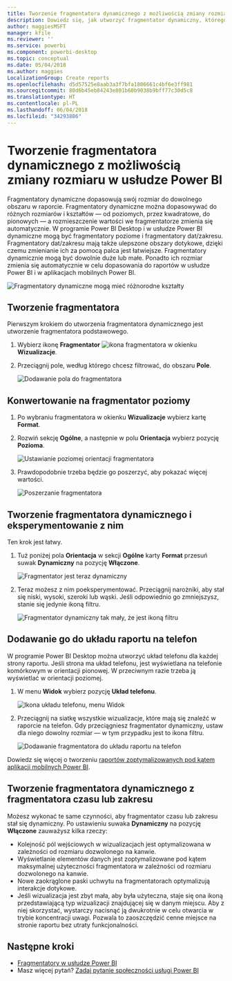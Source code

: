 ```yaml
---
title: Tworzenie fragmentatora dynamicznego z możliwością zmiany rozmiaru w usłudze Power BI
description: Dowiedz się, jak utworzyć fragmentator dynamiczny, którego rozmiar można zmieniać, aby pasował do raportu
author: maggiesMSFT
manager: kfile
ms.reviewer: ''
ms.service: powerbi
ms.component: powerbi-desktop
ms.topic: conceptual
ms.date: 05/04/2018
ms.author: maggies
LocalizationGroup: Create reports
ms.openlocfilehash: d5d57525e8aab3a3f7bfa1806661c4bf6e3ff981
ms.sourcegitcommit: 80d6b45eb84243e801b60b9038b9bff77c30d5c8
ms.translationtype: HT
ms.contentlocale: pl-PL
ms.lasthandoff: 06/04/2018
ms.locfileid: "34293886"
---
```

# <a name="create-a-responsive-slicer-you-can-resize-in-power-bi"></a>Tworzenie fragmentatora dynamicznego z możliwością zmiany rozmiaru w usłudze Power BI

Fragmentatory dynamiczne dopasowują swój rozmiar do dowolnego obszaru w raporcie. Fragmentatory dynamiczne można dopasowywać do różnych rozmiarów i kształtów — od poziomych, przez kwadratowe, do pionowych — a rozmieszczenie wartości we fragmentatorze zmienia się automatycznie. W programie Power BI Desktop i w usłudze Power BI dynamiczne mogą być fragmentatory poziome i fragmentatory dat/zakresu. Fragmentatory dat/zakresu mają także ulepszone obszary dotykowe, dzięki czemu zmienianie ich za pomocą palca jest łatwiejsze. Fragmentatory dynamicznie mogą być dowolnie duże lub małe. Ponadto ich rozmiar zmienia się automatycznie w celu dopasowania do raportów w usłudze Power BI i w aplikacjach mobilnych Power BI. 

![Fragmentatory dynamiczne mogą mieć różnorodne kształty](media/power-bi-slicer-filter-responsive/power-bi-slicer-filter-responsive-0-slicer.gif)

## <a name="create-a-slicer"></a>Tworzenie fragmentatora

Pierwszym krokiem do utworzenia fragmentatora dynamicznego jest utworzenie fragmentatora podstawowego. 

1. Wybierz ikonę **Fragmentator** ![ikona fragmentatora](media/power-bi-slicer-filter-responsive/power-bi-slicer-filter-responsive-0-slicer-icon.png) w okienku **Wizualizacje**.
2. Przeciągnij pole, według którego chcesz filtrować, do obszaru **Pole**.

    ![Dodawanie pola do fragmentatora](media/power-bi-slicer-filter-responsive/power-bi-slicer-filter-responsive-1-create.png)

## <a name="convert-to-a-horizontal-slicer"></a>Konwertowanie na fragmentator poziomy

1. Po wybraniu fragmentatora w okienku **Wizualizacje** wybierz kartę **Format**.
2. Rozwiń sekcję **Ogólne**, a następnie w polu **Orientacja** wybierz pozycję **Pozioma**.

    ![Ustawianie poziomej orientacji fragmentatora](media/power-bi-slicer-filter-responsive/power-bi-slicer-filter-responsive-2-horizontal.png) 

1.  Prawdopodobnie trzeba będzie go poszerzyć, aby pokazać więcej wartości.

     ![Poszerzanie fragmentatora](media/power-bi-slicer-filter-responsive/power-bi-slicer-filter-responsive-3-wider.png)

## <a name="make-it-responsive-and-experiment-with-it"></a>Tworzenie fragmentatora dynamicznego i eksperymentowanie z nim

Ten krok jest łatwy. 

1. Tuż poniżej pola **Orientacja** w sekcji **Ogólne** karty **Format** przesuń suwak **Dynamiczny** na pozycję **Włączone**.  

    ![Fragmentator jest teraz dynamiczny](media/power-bi-slicer-filter-responsive/power-bi-slicer-filter-responsive-4-responsive-on.png)

1. Teraz możesz z nim poeksperymentować. Przeciągnij narożniki, aby stał się niski, wysoki, szeroki lub wąski. Jeśli odpowiednio go zmniejszysz, stanie się jedynie ikoną filtru.

    ![Fragmentator dynamiczny tak mały, że jest ikoną filtru](media/power-bi-slicer-filter-responsive/power-bi-slicer-filter-responsive-5-mini-icon.png)

## <a name="add-it-to-a-phone-report-layout"></a>Dodawanie go do układu raportu na telefon

W programie Power BI Desktop można utworzyć układ telefonu dla każdej strony raportu. Jeśli strona ma układ telefonu, jest wyświetlana na telefonie komórkowym w orientacji pionowej. W przeciwnym razie trzeba ją wyświetlać w orientacji poziomej. 

1. W menu **Widok** wybierz pozycję **Układ telefonu**.

     ![Ikona układu telefonu, menu Widok](media/power-bi-slicer-filter-responsive/power-bi-slicer-filter-responsive-6-phone-layout-button.png)
    
1. Przeciągnij na siatkę wszystkie wizualizacje, które mają się znaleźć w raporcie na telefon. Gdy przeciągniesz fragmentator dynamiczny, ustaw dla niego dowolny rozmiar — w tym przypadku jest to ikona filtru.

    ![Dodawanie fragmentatora do układu raportu na telefon](media/power-bi-slicer-filter-responsive/power-bi-slicer-filter-responsive-7-phone-slicer-icon.png)

Dowiedz się więcej o tworzeniu [raportów zoptymalizowanych pod kątem aplikacji mobilnych Power BI](desktop-create-phone-report.md).

## <a name="make-a-time-or-range-slicer-responsive"></a>Tworzenie fragmentatora dynamicznego z fragmentatora czasu lub zakresu

Możesz wykonać te same czynności, aby fragmentator czasu lub zakresu stał się dynamiczny. Po ustawieniu suwaka **Dynamiczny** na pozycję **Włączone** zauważysz kilka rzeczy:

- Kolejność pól wejściowych w wizualizacjach jest optymalizowana w zależności od rozmiaru dozwolonego na kanwie. 
- Wyświetlanie elementów danych jest zoptymalizowane pod kątem maksymalnej użyteczności fragmentatora w zależności od rozmiaru dozwolonego na kanwie. 
- Nowe zaokrąglone paski uchwytu na fragmentatorach optymalizują interakcje dotykowe. 
- Jeśli wizualizacja jest zbyt mała, aby była użyteczna, staje się ona ikoną przedstawiającą typ wizualizacji znajdującej się w danym miejscu. Aby z niej skorzystać, wystarczy nacisnąć ją dwukrotnie w celu otwarcia w trybie koncentracji uwagi. Pozwala to zaoszczędzić cenne miejsce na stronie raportu bez utraty funkcjonalności.

## <a name="next-steps"></a>Następne kroki

- [Fragmentatory w usłudze Power BI](power-bi-visualization-slicers.md)
- Masz więcej pytań? [Zadaj pytanie społeczności usługi Power BI](http://community.powerbi.com/)